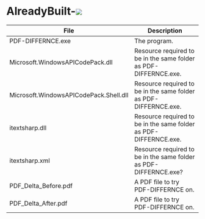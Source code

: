 # AlreadyBuilt-![](../PDF-DIFFERENCE/Icon/PDF_Delta.ico)

File                                   | Description
---------------------------------------|-----------------------------------------------------------------
PDF-DIFFERNCE.exe                      | The program.
Microsoft.WindowsAPICodePack.dll       | Resource required to be in the same folder as PDF-DIFFERNCE.exe.
Microsoft.WindowsAPICodePack.Shell.dll | Resource required to be in the same folder as PDF-DIFFERNCE.exe.
itextsharp.dll                         | Resource required to be in the same folder as PDF-DIFFERNCE.exe.
itextsharp.xml                         | Resource required to be in the same folder as PDF-DIFFERNCE.exe?
PDF_Delta_Before.pdf                   | A PDF file to try PDF-DIFFERNCE on.
PDF_Delta_After.pdf                    | A PDF file to try PDF-DIFFERNCE on.
